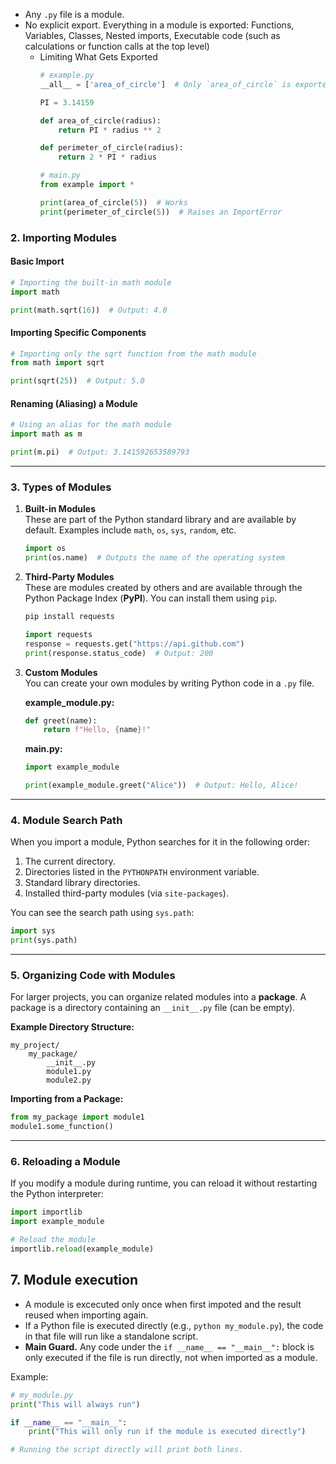 - Any `.py` file is a module.
- No explicit export. Everything in a module is exported: Functions, Variables, Classes, Nested imports, Executable code (such as calculations or function calls at the top level)
  - Limiting What Gets Exported
    ```python
    # example.py
    __all__ = ['area_of_circle']  # Only `area_of_circle` is exported

    PI = 3.14159
    
    def area_of_circle(radius):
        return PI * radius ** 2
    
    def perimeter_of_circle(radius):
        return 2 * PI * radius
    ```
    ```python
    # main.py
    from example import *

    print(area_of_circle(5))  # Works
    print(perimeter_of_circle(5))  # Raises an ImportError
    ```

### **2. Importing Modules**

#### **Basic Import**
```python
# Importing the built-in math module
import math

print(math.sqrt(16))  # Output: 4.0
```

#### **Importing Specific Components**
```python
# Importing only the sqrt function from the math module
from math import sqrt

print(sqrt(25))  # Output: 5.0
```

#### **Renaming (Aliasing) a Module**
```python
# Using an alias for the math module
import math as m

print(m.pi)  # Output: 3.141592653589793
```

---

### **3. Types of Modules**

1. **Built-in Modules**  
   These are part of the Python standard library and are available by default. Examples include `math`, `os`, `sys`, `random`, etc.

   ```python
   import os
   print(os.name)  # Outputs the name of the operating system
   ```

2. **Third-Party Modules**  
   These are modules created by others and are available through the Python Package Index (**PyPI**). You can install them using `pip`.

   ```bash
   pip install requests
   ```

   ```python
   import requests
   response = requests.get("https://api.github.com")
   print(response.status_code)  # Output: 200
   ```

3. **Custom Modules**  
   You can create your own modules by writing Python code in a `.py` file.

   **example_module.py:**
   ```python
   def greet(name):
       return f"Hello, {name}!"
   ```

   **main.py:**
   ```python
   import example_module

   print(example_module.greet("Alice"))  # Output: Hello, Alice!
   ```

---

### **4. Module Search Path**
When you import a module, Python searches for it in the following order:
1. The current directory.
2. Directories listed in the `PYTHONPATH` environment variable.
3. Standard library directories.
4. Installed third-party modules (via `site-packages`).

You can see the search path using `sys.path`:
```python
import sys
print(sys.path)
```

---

### **5. Organizing Code with Modules**
For larger projects, you can organize related modules into a **package**. A package is a directory containing an `__init__.py` file (can be empty).

**Example Directory Structure:**
```
my_project/
    my_package/
        __init__.py
        module1.py
        module2.py
```

**Importing from a Package:**
```python
from my_package import module1
module1.some_function()
```

---

### **6. Reloading a Module**
If you modify a module during runtime, you can reload it without restarting the Python interpreter:
```python
import importlib
import example_module

# Reload the module
importlib.reload(example_module)
```

## 7. Module execution

- A module is excecuted only once when first impoted and the result reused when importing again.
- If a Python file is executed directly (e.g., `python my_module.py`), the code in that file will run like a standalone script. 
- **Main Guard.** Any code under the `if __name__ == "__main__":` block is only executed if the file is run directly, not when imported as a module.

 Example:
 ```python
 # my_module.py
 print("This will always run")

 if __name__ == "__main__":
     print("This will only run if the module is executed directly")
 
 # Running the script directly will print both lines.
 ```
